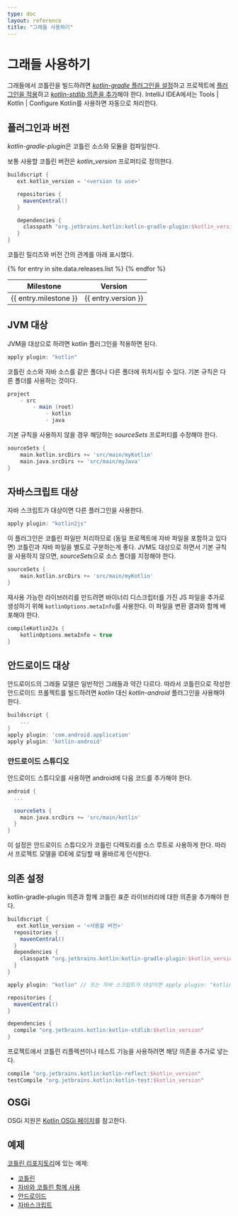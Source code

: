 ```yaml
---
type: doc
layout: reference
title: "그래들 사용하기"
---
```


# 그래들 사용하기

그래들에서 코틀린을 빌드하려면 [*kotlin-gradle* 플러그인을 설정](#plugin-and-versions)하고 프로젝트에 [플러그인을 적용](#targeting-the-jvm)하고 [*kotlin-stdlib* 의존을 추가](#configuring-dependencies)해야 한다. IntelliJ IDEA에서는 Tools | Kotlin | Configure Kotlin를 사용하면 자동으로 처리한다.

## 플러그인과 버전

*kotlin-gradle-plugin*은 코틀린 소스와 모듈을 컴파일한다.

보통 사용할 코틀린 버전은 *kotlin_version* 프로퍼티로 정의한다.

``` groovy
buildscript {
   ext.kotlin_version = '<version to use>'

   repositories {
     mavenCentral()
   }

   dependencies {
     classpath "org.jetbrains.kotlin:kotlin-gradle-plugin:$kotlin_version"
   }
}
```

코틀린 릴리즈와 버전 간의 관계를 아래 표시했다.

<table>
<thead>
<tr>
  <th>Milestone</th>
  <th>Version</th>
</tr>
</thead>
<tbody>
{% for entry in site.data.releases.list %}
<tr>
  <td>{{ entry.milestone }}</td>
  <td>{{ entry.version }}</td>
</tr>
{% endfor %}
</tbody>
</table>

## JVM 대상

JVM을 대상으로 하려면 kotlin 플러그인을 적용하면 된다.

``` groovy
apply plugin: "kotlin"
```

코틀린 소스와 자바 소스를 같은 폴더나 다른 폴더에 위치시킬 수 있다. 기본 규칙은 다른 폴더를 사용하는 것이다.

``` groovy
project
    - src
        - main (root)
            - kotlin
            - java
```

기본 규칙을 사용하지 않을 경우 해당하는 *sourceSets* 프로퍼티를 수정해야 한다.

``` groovy
sourceSets {
    main.kotlin.srcDirs += 'src/main/myKotlin'
    main.java.srcDirs += 'src/main/myJava'
}
```

## 자바스크립트 대상

자바 스크립트가 대상이면 다른 플러그인을 사용한다.

``` groovy
apply plugin: "kotlin2js"
```

이 플러그인은 코틀린 파일만 처리하므로 (동일 프로젝트에 자바 파일을 포함하고 있다면) 코틀린과 자바 파일을 별도로 구분하는게 좋다. JVM도 대상으로 하면서 기본 규칙을 사용하지 않으면, *sourceSets*으로 소스 폴더를 지정해야 한다.

``` groovy
sourceSets {
    main.kotlin.srcDirs += 'src/main/myKotlin'
}
```

재사용 가능한 라이브러리를 만드려면 바이너리 디스크립터를 가진 JS 파일을 추가로 생성하기 위해 `kotlinOptions.metaInfo`를 사용한다.
이 파일을 변환 결과와 함께 배포해야 한다.

``` groovy
compileKotlin2Js {
	kotlinOptions.metaInfo = true
}
```


## 안드로이드 대상

안드로이드의 그래들 모델은 일반적인 그래들과 약간 다르다. 따라서 코틀린으로 작성한 안드로이드 프롤젝트를 빌드하려면 *kotlin* 대신 *kotlin-android* 플러그인을 사용해야 한다.

``` groovy
buildscript {
    ...
}
apply plugin: 'com.android.application'
apply plugin: 'kotlin-android'
```

### 안드로이드 스튜디오

안드로이드 스튜디오를 사용하면 android에 다음 코드를 추가해야 한다.

``` groovy
android {
  ...

  sourceSets {
    main.java.srcDirs += 'src/main/kotlin'
  }
}
```

이 설정은 안드로이드 스튜디오가 코틀린 디렉토리를 소스 루트로 사용하게 한다. 따라서 프로젝트 모델을 IDE에 로딩할 때 올바르게 인식한다.



## 의존 설정

kotlin-gradle-plugin 의존과 함께 코틀린 표준 라이브러리에 대한 의존을 추가해야 한다.

``` groovy
buildscript {
   ext.kotlin_version = '<사용할 버전>'
  repositories {
    mavenCentral()
  }
  dependencies {
    classpath "org.jetbrains.kotlin:kotlin-gradle-plugin:$kotlin_version"
  }
}

apply plugin: "kotlin" // 또는 자바 스크립트가 대상이면 apply plugin: "kotlin2js"

repositories {
  mavenCentral()
}

dependencies {
  compile "org.jetbrains.kotlin:kotlin-stdlib:$kotlin_version"
}
```

프로젝트에서 코틀린 리플렉션이나 테스트 기능을 사용하려면 해당 의존을 추가로 넣는다.

``` groovy
compile "org.jetbrains.kotlin:kotlin-reflect:$kotlin_version"
testCompile "org.jetbrains.kotlin:kotlin-test:$kotlin_version"
```


## OSGi

OSGi 지원은 [Kotlin OSGi 페이지](kotlin-osgi.html)를 참고한다.

## 예제

[코틀린 리포지토리](https://github.com/jetbrains/kotlin)에 있는 예제:

* [코틀린](https://github.com/JetBrains/kotlin-examples/tree/master/gradle/hello-world)
* [자바와 코틀린 함께 사용](https://github.com/JetBrains/kotlin-examples/tree/master/gradle/mixed-java-kotlin-hello-world)
* [안드로이드](https://github.com/JetBrains/kotlin-examples/tree/master/gradle/android-mixed-java-kotlin-project)
* [자바스크립트](https://github.com/JetBrains/kotlin/tree/master/libraries/tools/kotlin-gradle-plugin/src/test/resources/testProject/kotlin2JsProject)
